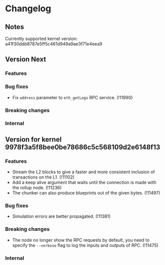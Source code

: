 # Changelog

## Notes

Currently supported kernel version: a41f30ddb8787e5ff5c461d949a9ae3f71e4eea9

## Version Next

### Features

### Bug fixes

- Fix `address` parameter to `eth_getLogs` RPC service. (!11990)

### Breaking changes

### Internal

## Version for kernel 9978f3a5f8bee0be78686c5c568109d2e6148f13

### Features

- Stream the L2 blocks to give a faster and more consistent inclusion of
  transactions on the L1. (!11102)
- Add a keep alive argument that waits until the connection is made with the
  rollup node. (!11236)
- The chunker can also produce blueprints out of the given bytes. (!11497)

### Bug fixes

- Simulation errors are better propagated. (!11381)

### Breaking changes

- The node no longer show the RPC requests by default, you need to specify the
  `--verbose` flag to log the inputs and outputs of RPC. (!11475)

### Internal
